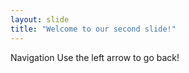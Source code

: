 ```yaml
---
layout: slide
title: "Welcome to our second slide!"
---
```

Navigation
Use the left arrow to go back!
